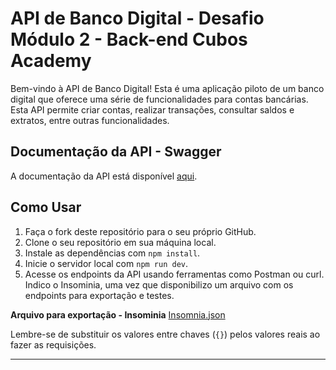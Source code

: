 
# API de Banco Digital - Desafio Módulo 2 - Back-end Cubos Academy

Bem-vindo à API de Banco Digital! Esta é uma aplicação piloto de um banco digital que oferece uma série de funcionalidades para contas bancárias. Esta API permite criar contas, realizar transações, consultar saldos e extratos, entre outras funcionalidades.

## Documentação da API - Swagger

A documentação da API está disponível [aqui](https://app.swaggerhub.com/apis-docs/maxsonferovante/api_banco_digital/1.0.0#/).

## Como Usar

1. Faça o fork deste repositório para o seu próprio GitHub.
2. Clone o seu repositório em sua máquina local.
3. Instale as dependências com `npm install`.
4. Inicie o servidor local com `npm run dev`.
5. Acesse os endpoints da API usando ferramentas como Postman ou curl. Indico o Insominia, uma vez que disponibilizo um arquivo com os endpoints para exportação e testes.

**Arquivo para exportação - Insominia**
[Insomnia.json](Insomnia_2023-09-01.json)

Lembre-se de substituir os valores entre chaves (`{}`) pelos valores reais ao fazer as requisições.

---
